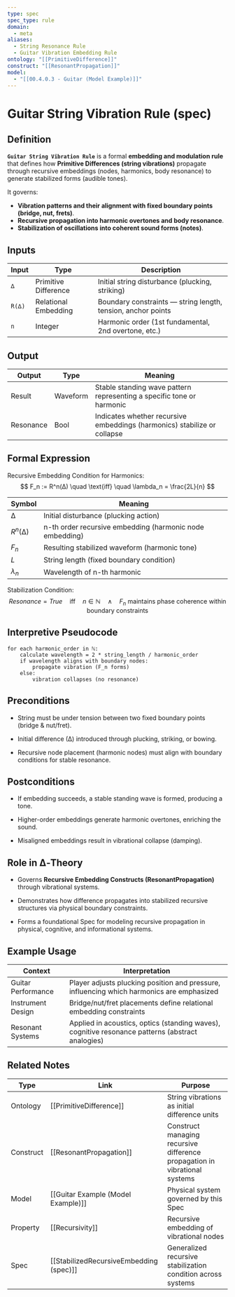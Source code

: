 ```yaml
---
type: spec
spec_type: rule
domain:
  - meta
aliases:
  - String Resonance Rule
  - Guitar Vibration Embedding Rule
ontology: "[[PrimitiveDifference]]"
construct: "[[ResonantPropagation]]"
model:
  - "[[00.4.0.3 - Guitar (Model Example)]]"
---
```


# Guitar String Vibration Rule (spec)

## Definition

**`Guitar String Vibration Rule`** is a formal **embedding and modulation rule** that defines how **Primitive Differences (string vibrations)** propagate through recursive embeddings (nodes, harmonics, body resonance) to generate stabilized forms (audible tones).

It governs:
- **Vibration patterns and their alignment with fixed boundary points (bridge, nut, frets)**.
- **Recursive propagation into harmonic overtones and body resonance**.
- **Stabilization of oscillations into coherent sound forms (notes)**.

## Inputs

|Input|Type|Description|
|---|---|---|
|`∆`|Primitive Difference|Initial string disturbance (plucking, striking)|
|`R(∆)`|Relational Embedding|Boundary constraints — string length, tension, anchor points|
|`n`|Integer|Harmonic order (1st fundamental, 2nd overtone, etc.)|

## Output

|Output|Type|Meaning|
|---|---|---|
|Result|Waveform|Stable standing wave pattern representing a specific tone or harmonic|
|Resonance|Bool|Indicates whether recursive embeddings (harmonics) stabilize or collapse|

## Formal Expression

Recursive Embedding Condition for Harmonics:
$$
F_n := R^n(∆) \quad \text{iff} \quad \lambda_n = \frac{2L}{n}
$$

|Symbol|Meaning|
|---|---|
|$∆$|Initial disturbance (plucking action)|
|$R^n(∆)$|n-th order recursive embedding (harmonic node embedding)|
|$F_n$|Resulting stabilized waveform (harmonic tone)|
|$L$|String length (fixed boundary condition)|
|$\lambda_n$|Wavelength of n-th harmonic|

Stabilization Condition:
$$
Resonance = True \quad \text{iff} \quad n \in ℕ \quad \land \quad F_n \text{ maintains phase coherence within boundary constraints}
$$

## Interpretive Pseudocode

```pseudo
for each harmonic_order in ℕ:
    calculate wavelength = 2 * string_length / harmonic_order
    if wavelength aligns with boundary nodes:
        propagate vibration (F_n forms)
    else:
        vibration collapses (no resonance)
````

## Preconditions

- String must be under tension between two fixed boundary points (bridge & nut/fret).
    
- Initial difference (∆) introduced through plucking, striking, or bowing.
    
- Recursive node placement (harmonic nodes) must align with boundary conditions for stable resonance.
    

## Postconditions

- If embedding succeeds, a stable standing wave is formed, producing a tone.
    
- Higher-order embeddings generate harmonic overtones, enriching the sound.
    
- Misaligned embeddings result in vibrational collapse (damping).
    

## Role in ∆‑Theory

- Governs **Recursive Embedding Constructs (ResonantPropagation)** through vibrational systems.
    
- Demonstrates how difference propagates into stabilized recursive structures via physical boundary constraints.
    
- Forms a foundational Spec for modeling recursive propagation in physical, cognitive, and informational systems.
    

## Example Usage

|Context|Interpretation|
|---|---|
|Guitar Performance|Player adjusts plucking position and pressure, influencing which harmonics are emphasized|
|Instrument Design|Bridge/nut/fret placements define relational embedding constraints|
|Resonant Systems|Applied in acoustics, optics (standing waves), cognitive resonance patterns (abstract analogies)|

## Related Notes

|Type|Link|Purpose|
|---|---|---|
|Ontology|[[PrimitiveDifference]]|String vibrations as initial difference units|
|Construct|[[ResonantPropagation]]|Construct managing recursive difference propagation in vibrational systems|
|Model|[[Guitar Example (Model Example)]]|Physical system governed by this Spec|
|Property|[[Recursivity]]|Recursive embedding of vibrational nodes|
|Spec|[[StabilizedRecursiveEmbedding (spec)]]|Generalized recursive stabilization condition across systems|

